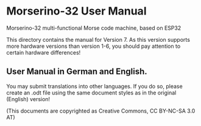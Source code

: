 # Morserino-32 User Manual
Morserino-32 multi-functional Morse code machine, based on ESP32

This directory  contains the manual for Version 7. As this version supports more hardware versions than version 1-6, you should pay attention to certain hardware differences!

## User Manual in German and English.
You may submit translations into other languages. If you do so, please create an .odt file using the same document styles as in the original (English) version!

(This documents are copyrighted as Creative Commons, CC BY-NC-SA 3.0 AT)

